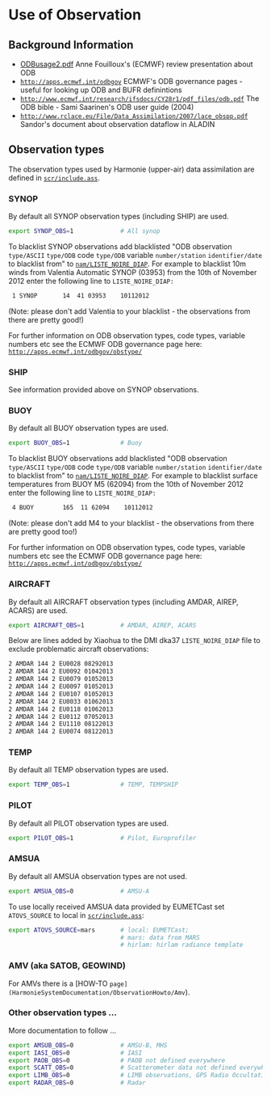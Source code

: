 # Use of Observation

## Background Information
   * [ODBusage2.pdf](ODBusage2.pdf) Anne Fouilloux's (ECMWF) review presentation about ODB
   * [`http://apps.ecmwf.int/odbgov`](http://apps.ecmwf.int/odbgov) ECMWF's ODB governance pages - useful for looking up ODB and BUFR definintions
   * [`http://www.ecmwf.int/research/ifsdocs/CY28r1/pdf_files/odb.pdf`](http://www.ecmwf.int/research/ifsdocs/CY28r1/pdf_files/odb.pdf) The ODB bible - Sami Saarinen's ODB user guide (2004)
   * [`http://www.rclace.eu/File/Data_Assimilation/2007/lace_obspp.pdf`](http://www.rclace.eu/File/Data_Assimilation/2007/lace_obspp.pdf) Sandor's document about observation dataflow in ALADIN 

## Observation types
The observation types used by Harmonie (upper-air) data assimilation are defined in [`scr/include.ass`](Harmonie/scr/include.ass?rev=release-43h2.beta.3).
### SYNOP
By default all SYNOP observation types (including SHIP) are used. 
```bash
export SYNOP_OBS=1             # All synop
```
To blacklist SYNOP observations add blacklisted "ODB observation `type/ASCII` `type/ODB` code `type/ODB` variable `number/station` `identifier/date` to blacklist from" to [`nam/LISTE_NOIRE_DIAP`](Harmonie/nam/LISTE_NOIRE_DIAP?rev=release-43h2.beta.3). For example to blacklist 10m winds from Valentia Automatic SYNOP (03953) from the 10th of November 2012 enter the following line to `LISTE_NOIRE_DIAP:`
```bash
 1 SYNOP       14  41 03953    10112012
```
(Note: please don't add Valentia to your blacklist - the observations from there are pretty good!)

For further information on ODB observation types, code types, variable numbers etc see the ECMWF ODB governance page here: [`http://apps.ecmwf.int/odbgov/obstype/`](http://apps.ecmwf.int/odbgov/obstype/)
### SHIP
See information provided above on SYNOP observations.
### BUOY
By default all BUOY observation types are used. 
```bash
export BUOY_OBS=1              # Buoy
```
To blacklist BUOY observations add blacklisted "ODB observation `type/ASCII` `type/ODB` code `type/ODB` variable `number/station` `identifier/date` to blacklist from" to [`nam/LISTE_NOIRE_DIAP`](Harmonie/nam/LISTE_NOIRE_DIAP?rev=release-43h2.beta.3). For example to blacklist surface temperatures from BUOY M5 (62094) from the 10th of November 2012 enter the following line to `LISTE_NOIRE_DIAP:`
```bash
 4 BUOY        165  11 62094    10112012
```
(Note: please don't add M4 to your blacklist - the observations from there are pretty good too!)

For further information on ODB observation types, code types, variable numbers etc see the ECMWF ODB governance page here: [`http://apps.ecmwf.int/odbgov/obstype/`](http://apps.ecmwf.int/odbgov/obstype/)
### AIRCRAFT
By default all AIRCRAFT observation types (including AMDAR, AIREP, ACARS) are used. 
```bash
export AIRCRAFT_OBS=1          # AMDAR, AIREP, ACARS
```
Below are lines added by Xiaohua to the  DMI dka37 `LISTE_NOIRE_DIAP` file to exclude problematic aircraft observations:
```bash
2 AMDAR 144 2 EU0028 08292013
2 AMDAR 144 2 EU0092 01042013
2 AMDAR 144 2 EU0079 01052013
2 AMDAR 144 2 EU0097 01052013
2 AMDAR 144 2 EU0107 01052013
2 AMDAR 144 2 EU0033 01062013
2 AMDAR 144 2 EU0118 01062013
2 AMDAR 144 2 EU0112 07052013
2 AMDAR 144 2 EU1110 08122013
2 AMDAR 144 2 EU0074 08122013
```
### TEMP
By default all TEMP observation types are used. 
```bash
export TEMP_OBS=1              # TEMP, TEMPSHIP
```
### PILOT
By default all PILOT observation types are used. 
```bash
export PILOT_OBS=1             # Pilot, Europrofiler
```

### AMSUA
By default all AMSUA observation types are not used. 
```bash
export AMSUA_OBS=0             # AMSU-A
```
To use locally received AMSUA data provided by EUMETCast set `ATOVS_SOURCE` to local in [`scr/include.ass`](Harmonie/scr/include.ass?rev=release-43h2.beta.3):
```bash
export ATOVS_SOURCE=mars       # local: EUMETCast; 
                               # mars: data from MARS
                               # hirlam: hirlam radiance template 
```

### AMV (aka SATOB, GEOWIND)

For AMVs there is a [HOW-TO `page](HarmonieSystemDocumentation/ObservationHowto/Amv`).

### Other observation types ...
More documentation to follow ...
```bash
export AMSUB_OBS=0             # AMSU-B, MHS
export IASI_OBS=0              # IASI  
export PAOB_OBS=0              # PAOB not defined everywhere
export SCATT_OBS=0             # Scatterometer data not defined everywhere
export LIMB_OBS=0              # LIMB observations, GPS Radio Occultations
export RADAR_OBS=0             # Radar 
```
